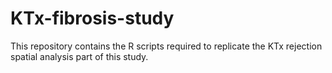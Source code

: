# KTx-fibrosis-study

This repository contains the R scripts required to replicate the KTx rejection spatial analysis part of this study.
